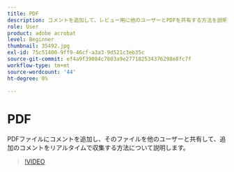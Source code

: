 ```yaml
---
title: PDF
description: コメントを追加して、レビュー用に他のユーザーとPDFを共有する方法を説明します
role: User
product: adobe acrobat
level: Beginner
thumbnail: 35492.jpg
exl-id: 75c51400-9ff9-46cf-a3a3-9d521c3eb35c
source-git-commit: ef4a9f39084c7803a9e277182534376298e8fc7f
workflow-type: tm+mt
source-wordcount: '44'
ht-degree: 0%

---
```


# PDF

PDFファイルにコメントを追加し、そのファイルを他のユーザーと共有して、追加のコメントをリアルタイムで収集する方法について説明します。

>[!VIDEO](https://video.tv.adobe.com/v/35492?hidetitle=true)
